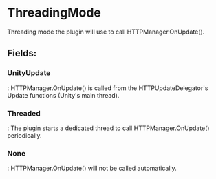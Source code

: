 # ThreadingMode

Threading mode the plugin will use to call HTTPManager.OnUpdate(). 

## **Fields**:
### **UnityUpdate**
: HTTPManager.OnUpdate() is called from the HTTPUpdateDelegator's Update functions (Unity's main thread). 
### **Threaded**
: The plugin starts a dedicated thread to call HTTPManager.OnUpdate() periodically. 
### **None**
: HTTPManager.OnUpdate() will not be called automatically. 